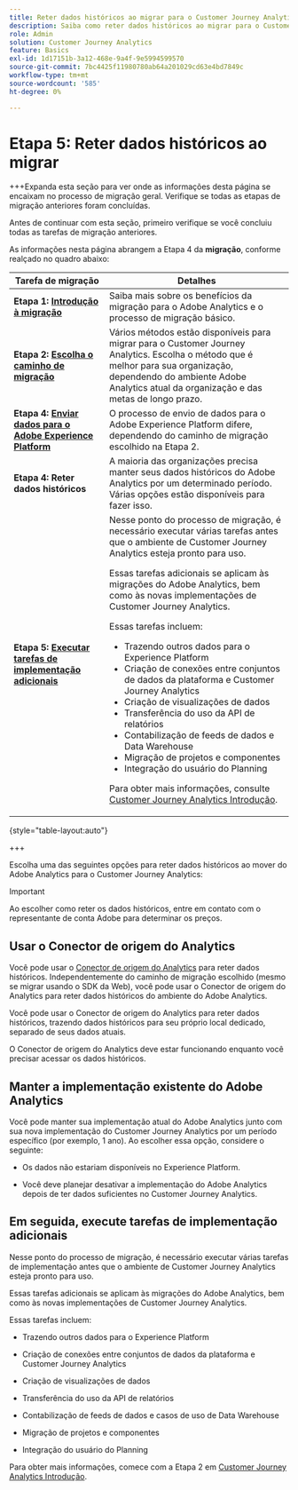 ```yaml
---
title: Reter dados históricos ao migrar para o Customer Journey Analytics
description: Saiba como reter dados históricos ao migrar para o Customer Journey Analytics
role: Admin
solution: Customer Journey Analytics
feature: Basics
exl-id: 1d17151b-3a12-468e-9a4f-9e5994599570
source-git-commit: 7bc4425f11980780ab64a201029cd63e4bd7849c
workflow-type: tm+mt
source-wordcount: '585'
ht-degree: 0%

---
```


# Etapa 5: Reter dados históricos ao migrar

+++Expanda esta seção para ver onde as informações desta página se encaixam no processo de migração geral. Verifique se todas as etapas de migração anteriores foram concluídas.

Antes de continuar com esta seção, primeiro verifique se você concluiu todas as tarefas de migração anteriores.

As informações nesta página abrangem a Etapa 4 da **migração**, conforme realçado no quadro abaixo:

| Tarefa de migração | Detalhes |
|---------|----------|
| **Etapa 1: [Introdução à migração](/help/getting-started/cja-migration/cja-migration-getstarted.md)** | Saiba mais sobre os benefícios da migração para o Adobe Analytics e o processo de migração básico. |
| **Etapa 2: [Escolha o caminho de migração](/help/getting-started/cja-migration/cja-migration-path.md)** | Vários métodos estão disponíveis para migrar para o Customer Journey Analytics. Escolha o método que é melhor para sua organização, dependendo do ambiente Adobe Analytics atual da organização e das metas de longo prazo. |
| **Etapa 4: [Enviar dados para o Adobe Experience Platform](/help/getting-started/cja-migration/cja-migration-send-to-platform.md)** | O processo de envio de dados para o Adobe Experience Platform difere, dependendo do caminho de migração escolhido na Etapa 2. |
| <span class="preview">**Etapa 4: Reter dados históricos**</span> | <span class="preview">A maioria das organizações precisa manter seus dados históricos do Adobe Analytics por um determinado período. Várias opções estão disponíveis para fazer isso.</span> |
| **Etapa 5: [Executar tarefas de implementação adicionais](/help/getting-started/cja-getting-started.md)** | Nesse ponto do processo de migração, é necessário executar várias tarefas antes que o ambiente de Customer Journey Analytics esteja pronto para uso.<p>Essas tarefas adicionais se aplicam às migrações do Adobe Analytics, bem como às novas implementações de Customer Journey Analytics.</p><p>Essas tarefas incluem:</p><ul><li>Trazendo outros dados para o Experience Platform</li><li>Criação de conexões entre conjuntos de dados da plataforma e Customer Journey Analytics</li><li>Criação de visualizações de dados</li><li>Transferência do uso da API de relatórios</li><li>Contabilização de feeds de dados e Data Warehouse</li><li>Migração de projetos e componentes</li><li>Integração do usuário do Planning</li></ul> <p>Para obter mais informações, consulte [Customer Journey Analytics Introdução](/help/getting-started/cja-getting-started.md). |

{style="table-layout:auto"}

+++

Escolha uma das seguintes opções para reter dados históricos ao mover do Adobe Analytics para o Customer Journey Analytics:

>[!IMPORTANT]
>
>Ao escolher como reter os dados históricos, entre em contato com o representante de conta Adobe para determinar os preços.

## Usar o Conector de origem do Analytics

Você pode usar o [Conector de origem do Analytics](/help/data-ingestion/analytics.md) para reter dados históricos. Independentemente do caminho de migração escolhido (mesmo se migrar usando o SDK da Web), você pode usar o Conector de origem do Analytics para reter dados históricos do ambiente do Adobe Analytics.

Você pode usar o Conector de origem do Analytics para reter dados históricos, trazendo dados históricos para seu próprio local dedicado, separado de seus dados atuais.

O Conector de origem do Analytics deve estar funcionando enquanto você precisar acessar os dados históricos.

<!-- Another possibility in the future: Map historical data in a way that allows you to tie it to your new data.  Possible? Explain -->

## Manter a implementação existente do Adobe Analytics

Você pode manter sua implementação atual do Adobe Analytics junto com sua nova implementação do Customer Journey Analytics por um período específico (por exemplo, 1 ano). Ao escolher essa opção, considere o seguinte:

* Os dados não estariam disponíveis no Experience Platform.

* Você deve planejar desativar a implementação do Adobe Analytics depois de ter dados suficientes no Customer Journey Analytics.

## Em seguida, execute tarefas de implementação adicionais

Nesse ponto do processo de migração, é necessário executar várias tarefas de implementação antes que o ambiente de Customer Journey Analytics esteja pronto para uso.

Essas tarefas adicionais se aplicam às migrações do Adobe Analytics, bem como às novas implementações de Customer Journey Analytics.

Essas tarefas incluem:

* Trazendo outros dados para o Experience Platform

* Criação de conexões entre conjuntos de dados da plataforma e Customer Journey Analytics

* Criação de visualizações de dados

* Transferência do uso da API de relatórios

* Contabilização de feeds de dados e casos de uso de Data Warehouse

* Migração de projetos e componentes

* Integração do usuário do Planning

Para obter mais informações, comece com a Etapa 2 em [Customer Journey Analytics Introdução](/help/getting-started/cja-getting-started.md).
